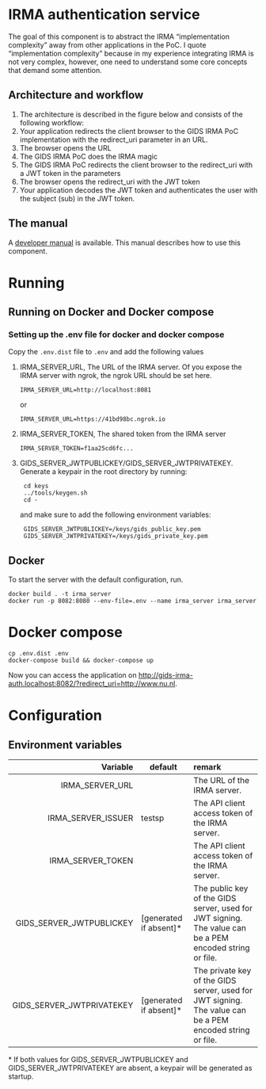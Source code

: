 # IRMA authentication service

The goal of this component is to abstract the IRMA “implementation complexity” away from other applications in the PoC.
I quote “implementation complexity”  because in my experience integrating IRMA is not very complex, however, one need 
to understand some core concepts that demand some attention.
 
## Architecture and workflow

1. The architecture is described in the figure below and consists of the following workflow:
1. Your application redirects the client browser to the GIDS IRMA PoC implementation with the redirect_uri parameter in an URL.
1. The browser opens the URL
1. The GIDS IRMA PoC does the IRMA magic
1. The GIDS IRMA PoC redirects the client browser to the redirect_uri with a JWT token in the parameters
1. The browser opens the redirect_uri with the JWT token
1. Your application decodes the JWT token and authenticates the user with the subject (sub) in the JWT token.

## The manual

A [developer manual](./src/main/resources/public/manual/manual.pdf) is 
available. This manual describes how to use this component.

# Running

## Running on Docker and Docker compose

### Setting up the .env file for docker and docker compose

Copy the `.env.dist` file to `.env` and add the following values

1. IRMA_SERVER_URL, The URL of the IRMA server. Of you expose the IRMA server with ngrok, the ngrok URL should be set here.

       IRMA_SERVER_URL=http://localhost:8081
       
   or
       
       IRMA_SERVER_URL=https://41bd98bc.ngrok.io

1. IRMA_SERVER_TOKEN, The shared token from the IRMA server

       IRMA_SERVER_TOKEN=f1aa25cd6fc...

1. GIDS_SERVER_JWTPUBLICKEY/GIDS_SERVER_JWTPRIVATEKEY. Generate a keypair in the root directory by running:
        
        cd keys
        ../tools/keygen.sh
        cd -
        
   and make sure to add the following environment variables:
   
        GIDS_SERVER_JWTPUBLICKEY=/keys/gids_public_key.pem
        GIDS_SERVER_JWTPRIVATEKEY=/keys/gids_private_key.pem
        

## Docker
To start the server with the default configuration, run. 
```shell script
docker build . -t irma_server
docker run -p 8082:8080 --env-file=.env --name irma_server irma_server
```

# Docker compose
```shell script
cp .env.dist .env
docker-compose build && docker-compose up
```

Now you can access the application on http://gids-irma-auth.localhost:8082/?redirect_uri=http://www.nu.nl.

# Configuration

## Environment variables


| Variable | default | remark |
| ---: | --- | :--- |
| IRMA_SERVER_URL               |        | The URL of the IRMA server. |
| IRMA_SERVER_ISSUER            | testsp | The API client access token of the IRMA server.  |
| IRMA_SERVER_TOKEN             |        | The API client access token of the IRMA server.  |
| GIDS_SERVER_JWTPUBLICKEY      | \[generated if absent]* | The public key of the GIDS server, used for JWT signing. The value can be a PEM encoded string or file. |
| GIDS_SERVER_JWTPRIVATEKEY     | \[generated if absent]* | The private key of the GIDS server, used for JWT signing. The value can be a PEM encoded string or file. |
 
\* If both values for GIDS_SERVER_JWTPUBLICKEY and GIDS_SERVER_JWTPRIVATEKEY are absent, a keypair will be generated as startup.
